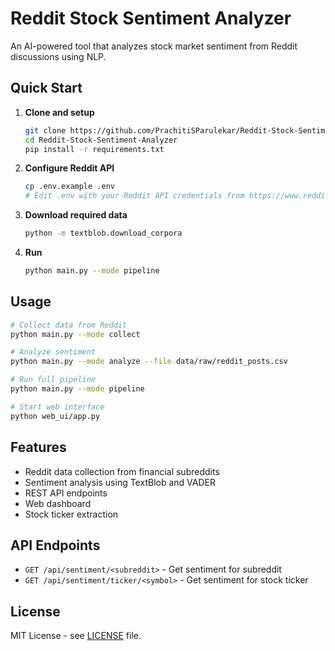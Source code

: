 # Reddit Stock Sentiment Analyzer

An AI-powered tool that analyzes stock market sentiment from Reddit discussions using NLP.

## Quick Start

1. **Clone and setup**
   ```bash
   git clone https://github.com/PrachitiSParulekar/Reddit-Stock-Sentiment-Analyzer.git
   cd Reddit-Stock-Sentiment-Analyzer
   pip install -r requirements.txt
   ```

2. **Configure Reddit API**
   ```bash
   cp .env.example .env
   # Edit .env with your Reddit API credentials from https://www.reddit.com/prefs/apps
   ```

3. **Download required data**
   ```bash
   python -m textblob.download_corpora
   ```

4. **Run**
   ```bash
   python main.py --mode pipeline
   ```

## Usage

```bash
# Collect data from Reddit
python main.py --mode collect

# Analyze sentiment
python main.py --mode analyze --file data/raw/reddit_posts.csv

# Run full pipeline
python main.py --mode pipeline

# Start web interface
python web_ui/app.py
```

## Features

- Reddit data collection from financial subreddits
- Sentiment analysis using TextBlob and VADER
- REST API endpoints
- Web dashboard
- Stock ticker extraction

## API Endpoints

- `GET /api/sentiment/<subreddit>` - Get sentiment for subreddit
- `GET /api/sentiment/ticker/<symbol>` - Get sentiment for stock ticker

## License

MIT License - see [LICENSE](LICENSE) file.
